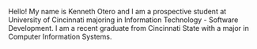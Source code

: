Hello! My name is Kenneth Otero and I am a prospective student at University of Cincinnati majoring in Information Technology - Software Development.
I am a recent graduate from Cincinnati State with a major in Computer Information Systems.

<!---
KennethOtero/KennethOtero is a ✨ special ✨ repository because its `README.md` (this file) appears on your GitHub profile.
You can click the Preview link to take a look at your changes.
--->
